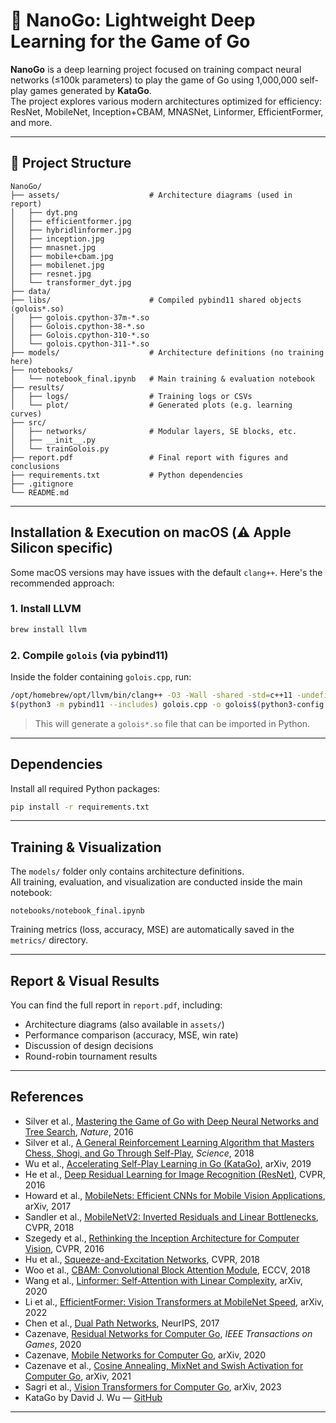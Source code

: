 # 🧠 NanoGo: Lightweight Deep Learning for the Game of Go

**NanoGo** is a deep learning project focused on training compact neural networks (≤100k parameters) to play the game of Go using 1,000,000 self-play games generated by **KataGo**.  
The project explores various modern architectures optimized for efficiency: ResNet, MobileNet, Inception+CBAM, MNASNet, Linformer, EfficientFormer, and more.

---


## 📁 Project Structure

```
NanoGo/
├── assets/                    # Architecture diagrams (used in report)
│   ├── dyt.png
│   ├── efficientformer.jpg
│   ├── hybridlinformer.jpg
│   ├── inception.jpg
│   ├── mnasnet.jpg
│   ├── mobile+cbam.jpg
│   ├── mobilenet.jpg
│   ├── resnet.jpg
│   └── transformer_dyt.jpg
├── data/                     
├── libs/                      # Compiled pybind11 shared objects (golois*.so)
│   ├── golois.cpython-37m-*.so
│   ├── Golois.cpython-38-*.so
│   ├── Golois.cpython-310-*.so
│   └── golois.cpython-311-*.so
├── models/                    # Architecture definitions (no training here)
├── notebooks/
│   └── notebook_final.ipynb   # Main training & evaluation notebook
├── results/
│   ├── logs/                  # Training logs or CSVs
│   └── plot/                  # Generated plots (e.g. learning curves)
├── src/
│   ├── networks/              # Modular layers, SE blocks, etc.
│   ├── __init__.py
│   └── trainGolois.py      
├── report.pdf                 # Final report with figures and conclusions
├── requirements.txt           # Python dependencies
├── .gitignore
└── README.md
```

---

##  Installation & Execution on macOS (⚠️ Apple Silicon specific)

Some macOS versions may have issues with the default `clang++`. Here's the recommended approach:

### 1. Install LLVM
```bash
brew install llvm
```

### 2. Compile `golois` (via pybind11)
Inside the folder containing `golois.cpp`, run:

```bash
/opt/homebrew/opt/llvm/bin/clang++ -O3 -Wall -shared -std=c++11 -undefined dynamic_lookup \
$(python3 -m pybind11 --includes) golois.cpp -o golois$(python3-config --extension-suffix)
```

> This will generate a `golois*.so` file that can be imported in Python.

---

## Dependencies

Install all required Python packages:

```bash
pip install -r requirements.txt
```

---

## Training & Visualization

The `models/` folder only contains architecture definitions.  
All training, evaluation, and visualization are conducted inside the main notebook:

```
notebooks/notebook_final.ipynb
```

Training metrics (loss, accuracy, MSE) are automatically saved in the `metrics/` directory.

---

## Report & Visual Results

You can find the full report in `report.pdf`, including:

- Architecture diagrams (also available in `assets/`)
- Performance comparison (accuracy, MSE, win rate)
- Discussion of design decisions
- Round-robin tournament results

---

## References

- Silver et al., [Mastering the Game of Go with Deep Neural Networks and Tree Search](https://www.nature.com/articles/nature16961), *Nature*, 2016  
- Silver et al., [A General Reinforcement Learning Algorithm that Masters Chess, Shogi, and Go Through Self-Play](https://www.science.org/doi/10.1126/science.aar6404), *Science*, 2018  
- Wu et al., [Accelerating Self-Play Learning in Go (KataGo)](https://arxiv.org/abs/1902.10565), arXiv, 2019  
- He et al., [Deep Residual Learning for Image Recognition (ResNet)](https://arxiv.org/abs/1512.03385), CVPR, 2016  
- Howard et al., [MobileNets: Efficient CNNs for Mobile Vision Applications](https://arxiv.org/abs/1704.04867), arXiv, 2017  
- Sandler et al., [MobileNetV2: Inverted Residuals and Linear Bottlenecks](https://arxiv.org/abs/1801.04381), CVPR, 2018  
- Szegedy et al., [Rethinking the Inception Architecture for Computer Vision](https://arxiv.org/abs/1512.00567), CVPR, 2016  
- Hu et al., [Squeeze-and-Excitation Networks](https://arxiv.org/abs/1709.01507), CVPR, 2018  
- Woo et al., [CBAM: Convolutional Block Attention Module](https://arxiv.org/abs/1807.06521), ECCV, 2018  
- Wang et al., [Linformer: Self-Attention with Linear Complexity](https://arxiv.org/abs/2006.04768), arXiv, 2020  
- Li et al., [EfficientFormer: Vision Transformers at MobileNet Speed](https://arxiv.org/abs/2206.01191), arXiv, 2022  
- Chen et al., [Dual Path Networks](https://arxiv.org/abs/1707.01629), NeurIPS, 2017  
- Cazenave, [Residual Networks for Computer Go](https://ieeexplore.ieee.org/document/8917762), *IEEE Transactions on Games*, 2020  
- Cazenave, [Mobile Networks for Computer Go](https://arxiv.org/abs/2008.10080), arXiv, 2020  
- Cazenave et al., [Cosine Annealing, MixNet and Swish Activation for Computer Go](https://arxiv.org/abs/2102.03467), arXiv, 2021  
- Sagri et al., [Vision Transformers for Computer Go](https://arxiv.org/abs/2309.12675), arXiv, 2023  
- KataGo by David J. Wu — [GitHub](https://github.com/lightvector/KataGo)

---
